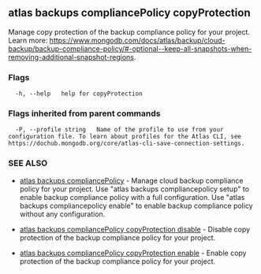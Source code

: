 ## atlas backups compliancePolicy copyProtection

Manage copy protection of the backup compliance policy for your project. Learn more: https://www.mongodb.com/docs/atlas/backup/cloud-backup/backup-compliance-policy/#-optional--keep-all-snapshots-when-removing-additional-snapshot-regions.






### Flags

```
  -h, --help   help for copyProtection

```


### Flags inherited from parent commands

```
  -P, --profile string   Name of the profile to use from your configuration file. To learn about profiles for the Atlas CLI, see https://dochub.mongodb.org/core/atlas-cli-save-connection-settings.

```

### SEE ALSO


* [atlas backups compliancePolicy](atlas_backups_compliancePolicy.md)	- Manage cloud backup compliance policy for your project. Use "atlas backups compliancepolicy setup" to enable backup compliance policy with a full configuration. Use "atlas backups compliancepolicy enable" to enable backup compliance policy without any configuration.

* [atlas backups compliancePolicy copyProtection disable](atlas_backups_compliancePolicy_copyProtection_disable.md)	- Disable copy protection of the backup compliance policy for your project.

* [atlas backups compliancePolicy copyProtection enable](atlas_backups_compliancePolicy_copyProtection_enable.md)	- Enable copy protection of the backup compliance policy for your project.



